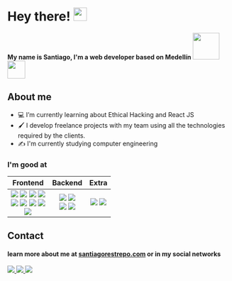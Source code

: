 # Hey there! <img src="https://media.giphy.com/media/hvRJCLFzcasrR4ia7z/giphy.gif" width="30px">


#### My name is Santiago, I'm a web developer based on Medellín <img src="https://media.giphy.com/media/WUlplcMpOCEmTGBtBW/giphy.gif" width="60"> <img src="https://images.emojiterra.com/google/noto-emoji/v2.028/128px/1f1e8-1f1f4.png" width="40">



<h2>About me</h2>

- 💻 I’m currently learning about Ethical Hacking and React JS
- 🖌 I develop freelance projects with my team using all the technologies required by the clients.
- ✍ I'm currently studying computer engineering

<h3>I'm good at</h3>

| Frontend      | Backend       | Extra |
| :-------------: |:-------------:| :-----:|
| <img src="https://shields.io/badge/html-orange?logo=html5&style=for-the-badge"> <img src="https://shields.io/badge/css-blue?logo=css3&style=for-the-badge"> <img src="https://shields.io/badge/sass-white?logo=sass&style=for-the-badge"> <img src="https://shields.io/badge/pug-brown?logo=pug&logoColor=white&style=for-the-badge"> <br> <img src="https://shields.io/badge/javaScript-black?logo=javaScript&style=for-the-badge"> <img src="https://shields.io/badge/webPack-gray?logo=webpack&style=for-the-badge"> <img src="https://shields.io/badge/git-white?logo=git&style=for-the-badge"> <img src="https://shields.io/badge/npm-red?logo=npm&style=for-the-badge"> <br> <img src="https://shields.io/badge/react JS-black?logo=react&style=for-the-badge">| <img src="https://shields.io/badge/mongoDB-darkgreen?logo=mongodb&style=for-the-badge"> <img src="https://shields.io/badge/contentful-white?logo=contentful&style=for-the-badge"> <br> <img src="https://shields.io/badge/firebase-blue?logo=firebase&style=for-the-badge"> <img src="https://shields.io/badge/vercel-black?logo=vercel&style=for-the-badge">| <img src="https://shields.io/badge/python-white?logo=python&style=for-the-badge"> <img src="https://shields.io/badge/linux-black?logo=linux&style=for-the-badge">|

<h2>Contact</h2>

#### learn more about me at **[santiagorestrepo.com](https://santiagorestrepo.com)** or in my social networks

<p>
<a href="https://twitter.com/algundiasanti"> <img src="https://shields.io/badge/twitter-white?logo=twitter&style=for-the-badge" /> </a> 
<a href="https://www.instagram.com/algundiasanti/"> <img src="https://shields.io/badge/instagram-gray?logo=instagram&style=for-the-badge" /> </a>
<a href="https://www.linkedin.com/in/algundiasanti/"> <img src="https://shields.io/badge/linkedin-blue?logo=linkedin&style=for-the-badge" /> </a> 
</p>
<!--



.
- 👯 I’m looking to collaborate on ...
- 🤔 I’m looking for help with ...
- 💬 Ask me about ...
- 📫 How to reach me: ...
- 😄 Pronouns: ...
- ⚡ Fun fact: ...
-->
